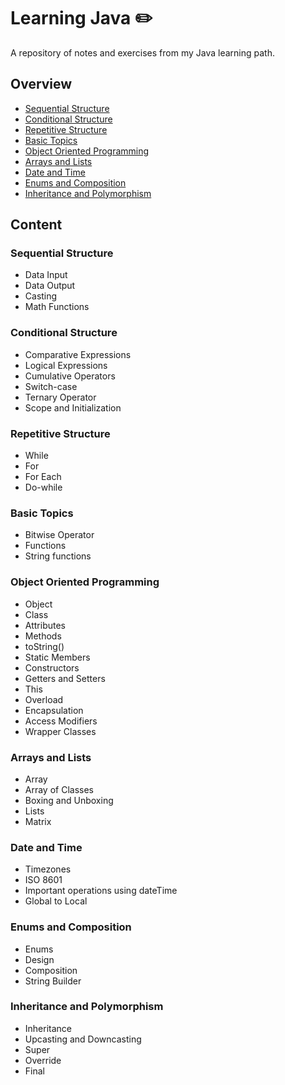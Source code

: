 # Learning Java :pencil2:
A repository of notes and exercises from my Java learning path.

## Overview
- [Sequential Structure](#sequential-structure)
- [Conditional Structure](#conditional-structure)
- [Repetitive Structure](#repetitive-structure)
- [Basic Topics](#basic-topics)
- [Object Oriented Programming](#object-oriented-programming)
- [Arrays and Lists](#arrays-and-lists)
- [Date and Time](#date-and-time)
- [Enums and Composition](#enums-and-composition)
- [Inheritance and Polymorphism](#inheritance-and-polymorphism)

## Content

### Sequential Structure
- Data Input
- Data Output
- Casting
- Math Functions

### Conditional Structure
- Comparative Expressions
- Logical Expressions
- Cumulative Operators
- Switch-case
- Ternary Operator
- Scope and Initialization

### Repetitive Structure
- While
- For
- For Each
- Do-while

### Basic Topics
- Bitwise Operator
- Functions
- String functions

### Object Oriented Programming
- Object
- Class
- Attributes
- Methods
- toString()
- Static Members
- Constructors
- Getters and Setters
- This
- Overload
- Encapsulation
- Access Modifiers
- Wrapper Classes

### Arrays and Lists
- Array
- Array of Classes
- Boxing and Unboxing
- Lists
- Matrix

### Date and Time
- Timezones
- ISO 8601
- Important operations using dateTime
- Global to Local

### Enums and Composition
- Enums
- Design
- Composition
- String Builder

### Inheritance and Polymorphism
- Inheritance
- Upcasting and Downcasting
- Super
- Override
- Final
